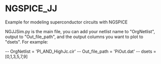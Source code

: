 # NGSPICE_JJ
Example for modeling superconductor circuits with NGSPICE

NGJJSim.py is the main file, you can add your netlist name to "OrgNetlist", output to "Out_file_path", and the output columns you want to plot to "dsets". For example:

-- OrgNetlist = 'PI_AND_HighJc.cir'
-- Out_file_path = 'PiOut.dat'
-- dsets = [0,1,3,5,7,9] 
